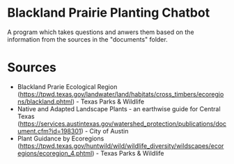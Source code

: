 # Blackland Prairie Planting Chatbot
A program which takes questions and anwers them based on the information from the sources in the "documents" folder. 

# Sources
- Blackland Prarie Ecological Region (https://tpwd.texas.gov/landwater/land/habitats/cross_timbers/ecoregions/blackland.phtml) - Texas Parks & Wildlife
- Native and Adapted Landscape Plants - an earthwise guide for Central Texas (https://services.austintexas.gov/watershed_protection/publications/document.cfm?id=198301) - City of Austin
- Plant Guidance by Ecoregions (https://tpwd.texas.gov/huntwild/wild/wildlife_diversity/wildscapes/ecoregions/ecoregion_4.phtml) - Texas Parks & Wildlife